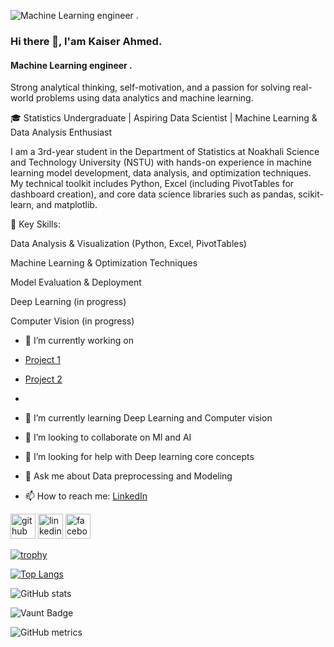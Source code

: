 ![Machine Learning engineer . ](https://media.licdn.com/dms/image/v2/D5616AQF2dwgD5NzKWA/profile-displaybackgroundimage-shrink_200_800/B56Zc7w1D0HoAc-/0/1749054346507?e=1754524800&v=beta&t=T24FSx8qSeBV05W7O9QPCGQGYqT2nI5625SYGkXAWhA)

### Hi there 👋, I'am Kaiser Ahmed. 
#### Machine Learning engineer . 
Strong analytical thinking, self-motivation, and a passion for solving real-world problems using data analytics and machine learning.


<p>
🎓 Statistics Undergraduate | Aspiring Data Scientist | Machine Learning & Data Analysis Enthusiast

I am a 3rd-year student in the Department of Statistics at Noakhali Science and Technology University (NSTU) with hands-on experience in machine learning model development, data analysis, and optimization techniques. My technical toolkit includes Python, Excel (including PivotTables for dashboard creation), and core data science libraries such as pandas, scikit-learn, and matplotlib.

📌 Key Skills:

Data Analysis & Visualization (Python, Excel, PivotTables)

Machine Learning & Optimization Techniques

Model Evaluation & Deployment

Deep Learning (in progress)

Computer Vision (in progress)
</p>




- 🔭 I’m currently working on
- <a href ="https://www.kaggle.com/code/kaiserahmedsiyam/breast-cancer-wisconsin-diagnostic-area">Project 1 <a/>
- <a href = "https://www.kaggle.com/code/kaiserahmedsiyam/prediction-analysis-on-stroke-data/edit ">Project 2 <a/>

-  
- 🌱 I’m currently learning Deep Learning and Computer vision 
- 👯 I’m looking to collaborate on Ml and AI 
- 🤔 I’m looking for help with Deep  learning core concepts 
- 💬 Ask me about Data preprocessing  and Modeling 
- 📫 How to reach me: <a href ="https://www.linkedin.com/in/kaiser-ahmed-siyam/">LinkedIn</a>


[<img src='https://cdn.jsdelivr.net/npm/simple-icons@3.0.1/icons/github.svg' alt='github' color='blue' height='40'>](https://github.com/https://github.com/Kaiser-Ahmed-Siyam)  [<img src='https://cdn.jsdelivr.net/npm/simple-icons@3.0.1/icons/linkedin.svg' alt='linkedin' height='40'>](https://www.linkedin.com/in/https://www.linkedin.com/in/kaiser-ahmed-022b7b240//)  [<img src='https://cdn.jsdelivr.net/npm/simple-icons@3.0.1/icons/facebook.svg' alt='facebook' height='40'>](https://www.facebook.com/https://www.facebook.com/sk.ahmed.100046)  

[![trophy](https://github-profile-trophy.vercel.app/?username=https://github.com/Kaiser-Ahmed-Siyam)](https://github.com/ryo-ma/github-profile-trophy)

[![Top Langs](https://github-readme-stats.vercel.app/api/top-langs/?username=https://github.com/Kaiser-Ahmed-Siyam)](https://github.com/anuraghazra/github-readme-stats)

![GitHub stats](https://github-readme-stats.vercel.app/api?username=https://github.com/Kaiser-Ahmed-Siyam&show_icons=true)  

![Vaunt Badge](https://api.vaunt.dev/v1/github/entities/https://github.com/Kaiser-Ahmed-Siyam/contributions?format=svg&private=false)  

![GitHub metrics](https://metrics.lecoq.io/https://github.com/Kaiser-Ahmed-Siyam)  



